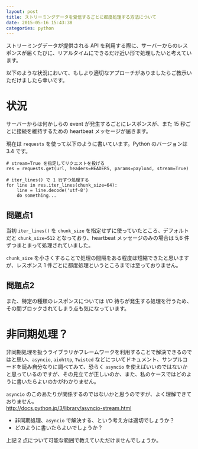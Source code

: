 ```yaml
---
layout: post
title: ストリーミングデータを受信するごとに都度処理する方法について
date: 2015-05-16 15:43:38
categories: python
---
```

<p>ストリーミングデータが提供される API を利用する際に、サーバーからのレスポンスが届くたびに、リアルタイムにできるだけ近い形で処理したいと考えています。</p>

<p>以下のような状況において、もしより適切なアプローチがありましたらご教示いただけましたら幸いです。</p>

<h1>状況</h1>

<p>サーバーからは何かしらの event が発生するごとにレスポンスが、また 15 秒ごとに接続を維持するための heartbeat メッセージが届きます。</p>

<p>現在は <code>requests</code> を使って以下のように書いています。Python のバージョンは 3.4 です。</p>

```
# stream=True を指定してリクエストを投げる
res = requests.get(url, headers=HEADERS, params=payload, stream=True)

# iter_lines() で 1 行ずつ処理する
for line in res.iter_lines(chunk_size=64):
    line = line.decode('utf-8')
    do something...
```

<h2>問題点1</h2>

<p>当初 <code>iter_lines()</code> を <code>chunk_size</code> を指定せずに使っていたところ、デフォルトだと <code>chunk_size=512</code> となっており、heartbeat メッセージのみの場合は 5,6 件ずつまとまって処理されていました。</p>

<p><code>chunk_size</code> を小さくすることで処理の間隔をある程度は短縮できたと思いますが、レスポンス 1 件ごとに都度処理というところまでは至っておりません。</p>

<h2>問題点2</h2>

<p>また、特定の種類のレスポンスについては I/O 待ちが発生する処理を行うため、その間ブロックされてしまう点も気になっています。</p>

<h1>非同期処理？</h1>

<p>非同期処理を扱うライブラリかフレームワークを利用することで解決できるのではと思い、<code>asyncio</code>, <code>aiohttp</code>, <code>Twisted</code> などについてドキュメント、サンプルコードを読み自分なりに調べてみて、恐らく <code>asyncio</code> を使えばいいのではないかと思っているのですが、その見立てが正しいのか、また、私のケースではどのように書いたらよいのかがわかりません。</p>

<p><code>asyncio</code> のこのあたりが関係するのではないかと思うのですが、よく理解できておりません。<br>
<a href="http://docs.python.jp/3/library/asyncio-stream.html">http://docs.python.jp/3/library/asyncio-stream.html</a></p>

<ul>
<li>非同期処理、<code>asyncio</code> で解決する、という考え方は適切でしょうか？</li>
<li>どのように書いたらよいでしょうか？</li>
</ul>

<p>上記 2 点について可能な範囲で教えていただけませんでしょうか。</p>

